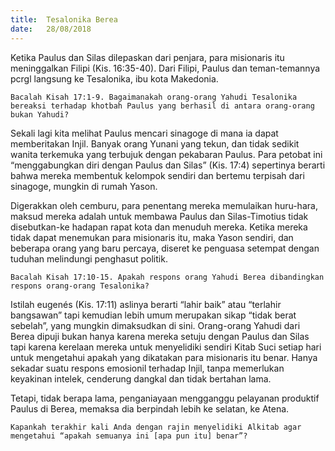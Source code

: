 ```yaml
---
title:  Tesalonika Berea
date:   28/08/2018
---
```


Ketika Paulus dan Silas dilepaskan dari penjara, para misionaris itu meninggalkan Filipi (Kis. 16:35-40). Dari Filipi, Paulus dan teman-temannya pcrgl langsung ke Tesalonika, ibu kota Makedonia.

`Bacalah Kisah 17:1-9. Bagaimanakah orang-orang Yahudi Tesalonika bereaksi terhadap khotbah Paulus yang berhasil di antara orang-orang bukan Yahudi?`

Sekali lagi kita melihat Paulus mencari sinagoge di mana ia dapat memberitakan Injil. Banyak orang Yunani yang tekun, dan tidak sedikit wanita terkemuka yang terbujuk dengan pekabaran Paulus. Para petobat ini “menggabungkan diri dengan Paulus dan Silas” (Kis. 17:4) sepertinya berarti bahwa mereka membentuk kelompok sendiri dan bertemu terpisah dari sinagoge, mungkin di rumah Yason.

Digerakkan oleh cemburu, para penentang mereka memulaikan huru-hara, maksud mereka adalah untuk membawa Paulus dan Silas-Timotius tidak disebutkan-ke hadapan rapat kota dan menuduh mereka. Ketika mereka tidak dapat menemukan para misionaris itu, maka Yason sendiri, dan beberapa orang yang baru percaya, diseret ke penguasa setempat dengan tuduhan melindungi penghasut politik. 

`Bacalah Kisah 17:10-15. Apakah respons orang Yahudi Berea dibandingkan respons orang-orang Tesalonika?`

Istilah eugenés (Kis. 17:11) aslinya berarti “lahir baik” atau “terlahir bangsawan” tapi kemudian lebih umum merupakan sikap “tidak berat sebelah”, yang mungkin dimaksudkan di sini. Orang-orang Yahudi dari Berea dipuji bukan hanya karena mereka setuju dengan Paulus dan Silas tapi karena kerelaan mereka untuk menyelidiki sendiri Kitab Suci setiap hari untuk mengetahui apakah yang dikatakan para misionaris itu benar. Hanya sekadar suatu respons emosionil terhadap Injil, tanpa memerlukan keyakinan intelek, cenderung dangkal dan tidak bertahan lama.

Tetapi, tidak berapa lama, penganiayaan mengganggu pelayanan produktif Paulus di Berea, memaksa dia berpindah lebih ke selatan, ke Atena. 

`Kapankah terakhir kali Anda dengan rajin menyelidiki Alkitab agar mengetahui “apakah semuanya ini [apa pun itu] benar”?`